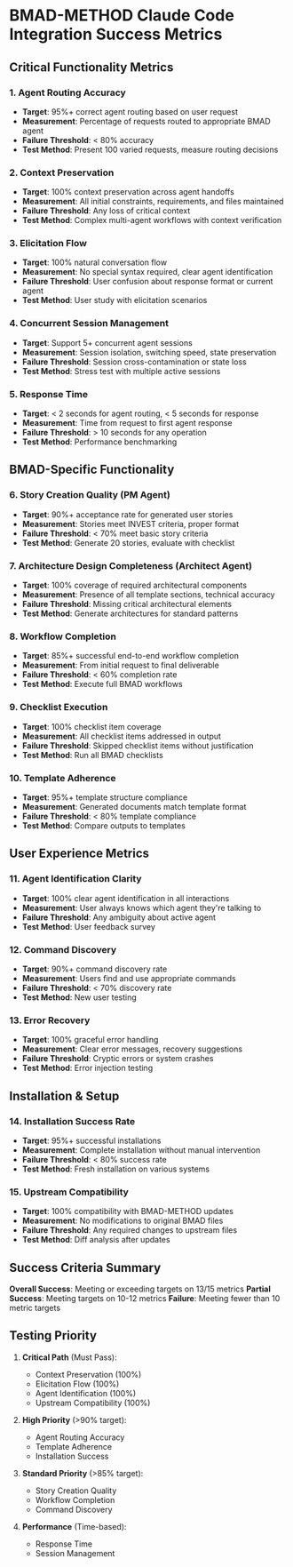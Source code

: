 # BMAD-METHOD Claude Code Integration Success Metrics

## Critical Functionality Metrics

### 1. Agent Routing Accuracy
- **Target**: 95%+ correct agent routing based on user request
- **Measurement**: Percentage of requests routed to appropriate BMAD agent
- **Failure Threshold**: < 80% accuracy
- **Test Method**: Present 100 varied requests, measure routing decisions

### 2. Context Preservation
- **Target**: 100% context preservation across agent handoffs
- **Measurement**: All initial constraints, requirements, and files maintained
- **Failure Threshold**: Any loss of critical context
- **Test Method**: Complex multi-agent workflows with context verification

### 3. Elicitation Flow
- **Target**: 100% natural conversation flow
- **Measurement**: No special syntax required, clear agent identification
- **Failure Threshold**: User confusion about response format or current agent
- **Test Method**: User study with elicitation scenarios

### 4. Concurrent Session Management
- **Target**: Support 5+ concurrent agent sessions
- **Measurement**: Session isolation, switching speed, state preservation
- **Failure Threshold**: Session cross-contamination or state loss
- **Test Method**: Stress test with multiple active sessions

### 5. Response Time
- **Target**: < 2 seconds for agent routing, < 5 seconds for response
- **Measurement**: Time from request to first agent response
- **Failure Threshold**: > 10 seconds for any operation
- **Test Method**: Performance benchmarking

## BMAD-Specific Functionality

### 6. Story Creation Quality (PM Agent)
- **Target**: 90%+ acceptance rate for generated user stories
- **Measurement**: Stories meet INVEST criteria, proper format
- **Failure Threshold**: < 70% meet basic story criteria
- **Test Method**: Generate 20 stories, evaluate with checklist

### 7. Architecture Design Completeness (Architect Agent)
- **Target**: 100% coverage of required architectural components
- **Measurement**: Presence of all template sections, technical accuracy
- **Failure Threshold**: Missing critical architectural elements
- **Test Method**: Generate architectures for standard patterns

### 8. Workflow Completion
- **Target**: 85%+ successful end-to-end workflow completion
- **Measurement**: From initial request to final deliverable
- **Failure Threshold**: < 60% completion rate
- **Test Method**: Execute full BMAD workflows

### 9. Checklist Execution
- **Target**: 100% checklist item coverage
- **Measurement**: All checklist items addressed in output
- **Failure Threshold**: Skipped checklist items without justification
- **Test Method**: Run all BMAD checklists

### 10. Template Adherence
- **Target**: 95%+ template structure compliance
- **Measurement**: Generated documents match template format
- **Failure Threshold**: < 80% template compliance
- **Test Method**: Compare outputs to templates

## User Experience Metrics

### 11. Agent Identification Clarity
- **Target**: 100% clear agent identification in all interactions
- **Measurement**: User always knows which agent they're talking to
- **Failure Threshold**: Any ambiguity about active agent
- **Test Method**: User feedback survey

### 12. Command Discovery
- **Target**: 90%+ command discovery rate
- **Measurement**: Users find and use appropriate commands
- **Failure Threshold**: < 70% discovery rate
- **Test Method**: New user testing

### 13. Error Recovery
- **Target**: 100% graceful error handling
- **Measurement**: Clear error messages, recovery suggestions
- **Failure Threshold**: Cryptic errors or system crashes
- **Test Method**: Error injection testing

## Installation & Setup

### 14. Installation Success Rate
- **Target**: 95%+ successful installations
- **Measurement**: Complete installation without manual intervention
- **Failure Threshold**: < 80% success rate
- **Test Method**: Fresh installation on various systems

### 15. Upstream Compatibility
- **Target**: 100% compatibility with BMAD-METHOD updates
- **Measurement**: No modifications to original BMAD files
- **Failure Threshold**: Any required changes to upstream files
- **Test Method**: Diff analysis after updates

## Success Criteria Summary

**Overall Success**: Meeting or exceeding targets on 13/15 metrics
**Partial Success**: Meeting targets on 10-12 metrics
**Failure**: Meeting fewer than 10 metric targets

## Testing Priority

1. **Critical Path** (Must Pass):
   - Context Preservation (100%)
   - Elicitation Flow (100%)
   - Agent Identification (100%)
   - Upstream Compatibility (100%)

2. **High Priority** (>90% target):
   - Agent Routing Accuracy
   - Template Adherence
   - Installation Success

3. **Standard Priority** (>85% target):
   - Story Creation Quality
   - Workflow Completion
   - Command Discovery

4. **Performance** (Time-based):
   - Response Time
   - Session Management